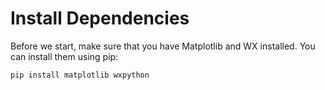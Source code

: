 # Install Dependencies

Before we start, make sure that you have Matplotlib and WX installed. You can install them using pip:

```python
pip install matplotlib wxpython
```
